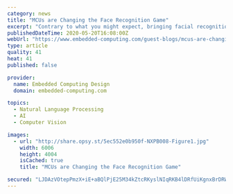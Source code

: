 ```yaml
---
category: news
title: "MCUs are Changing the Face Recognition Game"
excerpt: "Contrary to what you might expect, bringing facial recognition capabilities to computers doesn’t require high-end hardware."
publishedDateTime: 2020-05-20T16:08:00Z
webUrl: "https://www.embedded-computing.com/guest-blogs/mcus-are-changing-the-face-recognition-game"
type: article
quality: 41
heat: 41
published: false

provider:
  name: Embedded Computing Design
  domain: embedded-computing.com

topics:
  - Natural Language Processing
  - AI
  - Computer Vision

images:
  - url: "http://share.opsy.st/5ec552e0b950f-NXPB008-Figure1.jpg"
    width: 6006
    height: 4004
    isCached: true
    title: "MCUs are Changing the Face Recognition Game"

secured: "LJDAzVOtepPmzX+iE+aBQlPjE25M34kZtcRKyslNIqRKB4lDRfUiKgnxBrDRWUl1JXUHMnYt65p9xcmYe4WLsPqu153+n9FynXqKX0BVlm/icG6vDxCpgIuWirfzf/+E4zRezx0m4abWc0Fvza6xIOgeD+Nu1qBt9UPf6lSARNRbks8ryylwyAIDHdCTGlY3/sGa/kaIuEYtwB5nN1xcPTV6sfEvSHAJbqF2Jzq0grBN1NOQ73fHikTiZuNPgNBgYSesY/Q5u7UM8sV7L+x1zQ09MYcBuDYiOIAd2LrvvefpbuXZYlURgh1Ok3jlzIWr3X9oU5ji7EM61WJTTPrvXpr4dV5q9lJb7tObInlyJZTSRDhV1MS1CBPXcoBSQq9/mWw5hMQW7F+5961KBjlOYBmy7+SO5xcFPHpxHW0HnXjxI85M7mh+hXQOy+NX76ZwazODat897EdxhKWkCusscqyXOu0rDYKFbe2CqQ7hAKI=;nA7CxU6HCN1IIS1OW0aHBQ=="
---
```


